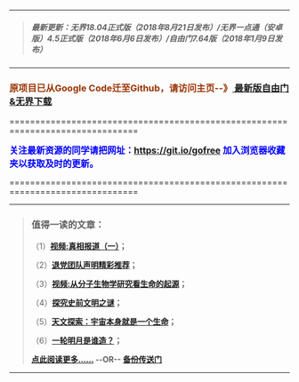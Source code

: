 ***
>##### 最新更新：无界18.04正式版（2018年8月21日发布）/无界一点通（安卓版）4.5正式版（2018年6月6日发布）/自由门7.64版（2018年1月9日发布）
***

<h3><font color="#993300"> 原项目已从Google Code迁至Github，请访问主页--》<a href="https://github.com/sglfree/freesky/wiki/%E8%87%AA%E7%94%B1%E9%97%A8%E6%9C%80%E6%96%B0%E7%89%88%E4%B8%8B%E8%BD%BD-%E6%97%A0%E7%95%8C%E6%B5%8F%E8%A7%88%E6%9C%80%E6%96%B0%E6%AD%A3%E5%BC%8F%E7%89%88%E4%B8%8B%E8%BD%BD-%E7%BF%BB%E5%A2%99%E8%BD%AF%E4%BB%B6%E4%B8%8B%E8%BD%BD" target="_blank"> 最新版自由门&无界下载</a></font></h3>
<p>===============================================================================</p>
<font color="blue" size="3"><strong>关注最新资源的同学请把网址：<font color="#993300"><a href="https://git.io/gofree" target="_blank">https://git.io/gofree</a> </font>加入浏览器收藏夹以获取及时的更新。</strong></font>
<p>===============================================================================</p>

***
>###  值得一读的文章：
> <p>（1）<strong><a href="https://d4wpmn509cj82.cloudfront.net/forum.php?h=b1" target="_blank">视频:真相报道（一）</a>；</strong></p>
> <p>（2）<strong><a href="https://d4wpmn509cj82.cloudfront.net/forum.php?h=b2" target="_blank">退党团队声明精彩推荐</a>；</strong></p>
> <p>（3）<strong><a href="https://d4wpmn509cj82.cloudfront.net/forum.php?h=b3" target="_blank">视频:从分子生物学研究看生命的起源</a>；</strong></p>
> <p>（4）<strong><a href="https://d4wpmn509cj82.cloudfront.net/forum.php?h=b4" target="_blank">探究史前文明之谜</a>；</strong></p>
> <p>（5）<strong><a href="https://d4wpmn509cj82.cloudfront.net/forum.php?h=b5" target="_blank">天文探索：宇宙本身就是一个生命</a>；</strong></p>
> <p>（6）<strong><a href="https://d4wpmn509cj82.cloudfront.net/forum.php?h=b6" target="_blank">一轮明月是谁造？</a>；</strong></p>
> <p><strong><a href="https://d4wpmn509cj82.cloudfront.net/forum.php?h=b7" target="_blank">点此阅读更多……</a> --OR-- <a href="https://s3-external-1.amazonaws.com/freeskye/index.html?h=b7" target="_blank">备份传送门</a></strong></p>
***

